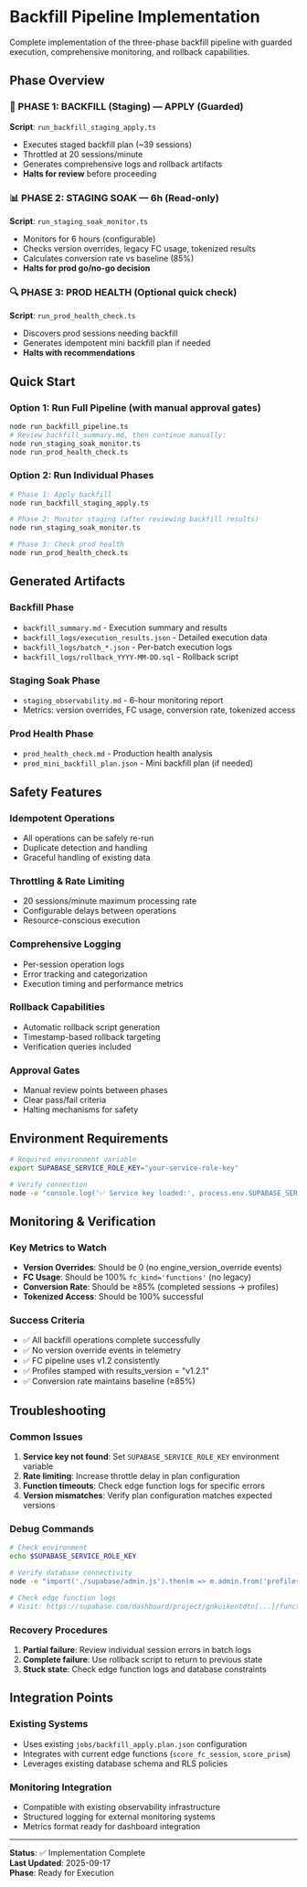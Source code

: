 # Backfill Pipeline Implementation

Complete implementation of the three-phase backfill pipeline with guarded execution, comprehensive monitoring, and rollback capabilities.

## Phase Overview

### 🚀 PHASE 1: BACKFILL (Staging) — APPLY (Guarded)
**Script**: `run_backfill_staging_apply.ts`
- Executes staged backfill plan (~39 sessions)
- Throttled at 20 sessions/minute
- Generates comprehensive logs and rollback artifacts
- **Halts for review** before proceeding

### 📊 PHASE 2: STAGING SOAK — 6h (Read-only)  
**Script**: `run_staging_soak_monitor.ts`
- Monitors for 6 hours (configurable)
- Checks version overrides, legacy FC usage, tokenized results
- Calculates conversion rate vs baseline (85%)
- **Halts for prod go/no-go decision**

### 🔍 PHASE 3: PROD HEALTH (Optional quick check)
**Script**: `run_prod_health_check.ts`  
- Discovers prod sessions needing backfill
- Generates idempotent mini backfill plan if needed
- **Halts with recommendations**

## Quick Start

### Option 1: Run Full Pipeline (with manual approval gates)
```bash
node run_backfill_pipeline.ts
# Review backfill_summary.md, then continue manually:
node run_staging_soak_monitor.ts  
node run_prod_health_check.ts
```

### Option 2: Run Individual Phases
```bash
# Phase 1: Apply backfill
node run_backfill_staging_apply.ts

# Phase 2: Monitor staging (after reviewing backfill results)
node run_staging_soak_monitor.ts

# Phase 3: Check prod health
node run_prod_health_check.ts
```

## Generated Artifacts

### Backfill Phase
- `backfill_summary.md` - Execution summary and results
- `backfill_logs/execution_results.json` - Detailed execution data
- `backfill_logs/batch_*.json` - Per-batch execution logs
- `backfill_logs/rollback_YYYY-MM-DD.sql` - Rollback script

### Staging Soak Phase  
- `staging_observability.md` - 6-hour monitoring report
- Metrics: version overrides, FC usage, conversion rate, tokenized access

### Prod Health Phase
- `prod_health_check.md` - Production health analysis
- `prod_mini_backfill_plan.json` - Mini backfill plan (if needed)

## Safety Features

### Idempotent Operations
- All operations can be safely re-run
- Duplicate detection and handling
- Graceful handling of existing data

### Throttling & Rate Limiting
- 20 sessions/minute maximum processing rate
- Configurable delays between operations
- Resource-conscious execution

### Comprehensive Logging
- Per-session operation logs
- Error tracking and categorization  
- Execution timing and performance metrics

### Rollback Capabilities
- Automatic rollback script generation
- Timestamp-based rollback targeting
- Verification queries included

### Approval Gates
- Manual review points between phases
- Clear pass/fail criteria
- Halting mechanisms for safety

## Environment Requirements

```bash
# Required environment variable
export SUPABASE_SERVICE_ROLE_KEY="your-service-role-key"

# Verify connection
node -e "console.log('✅ Service key loaded:', process.env.SUPABASE_SERVICE_ROLE_KEY ? 'YES' : 'NO')"
```

## Monitoring & Verification

### Key Metrics to Watch
- **Version Overrides**: Should be 0 (no engine_version_override events)
- **FC Usage**: Should be 100% `fc_kind='functions'` (no legacy)
- **Conversion Rate**: Should be ≥85% (completed sessions → profiles)
- **Tokenized Access**: Should be 100% successful

### Success Criteria
- ✅ All backfill operations complete successfully
- ✅ No version override events in telemetry
- ✅ FC pipeline uses v1.2 consistently
- ✅ Profiles stamped with results_version = "v1.2.1"
- ✅ Conversion rate maintains baseline (≥85%)

## Troubleshooting

### Common Issues
1. **Service key not found**: Set `SUPABASE_SERVICE_ROLE_KEY` environment variable
2. **Rate limiting**: Increase throttle delay in plan configuration
3. **Function timeouts**: Check edge function logs for specific errors
4. **Version mismatches**: Verify plan configuration matches expected versions

### Debug Commands
```bash
# Check environment
echo $SUPABASE_SERVICE_ROLE_KEY

# Verify database connectivity
node -e "import('./supabase/admin.js').then(m => m.admin.from('profiles').select('count').limit(1).then(console.log))"

# Check edge function logs
# Visit: https://supabase.com/dashboard/project/gnkuikentdtn[...]/functions/score_prism/logs
```

### Recovery Procedures
1. **Partial failure**: Review individual session errors in batch logs
2. **Complete failure**: Use rollback script to return to previous state  
3. **Stuck state**: Check edge function logs and database constraints

## Integration Points

### Existing Systems
- Uses existing `jobs/backfill_apply.plan.json` configuration
- Integrates with current edge functions (`score_fc_session`, `score_prism`)
- Leverages existing database schema and RLS policies

### Monitoring Integration  
- Compatible with existing observability infrastructure
- Structured logging for external monitoring systems
- Metrics format ready for dashboard integration

---

**Status**: ✅ Implementation Complete  
**Last Updated**: 2025-09-17  
**Phase**: Ready for Execution